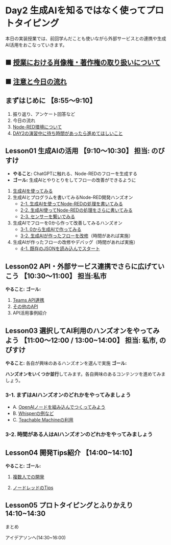 # Day2 生成AIを知るではなく使ってプロトタイピング

本日の実装授業では、前回学んだことも使いながら外部サービスとの連携や生成AI活用をおこなっていきます。

## ■ [授業における肖像権・著作権の取り扱いについて](https://protoout.notion.site/acde308ffe03498fad30a271b4a7b128?pvs=4)
## ■ [注意と今日の流れ](./lesson00-info.md)

## まずはじめに 【8:55〜9:10】

1. 振り返り、アンケート回答など
2. 今日の流れ
3. [Node-RED環境について](./)
4. [DAY2の演習中に待ち時間があったら進めてほしいこと](./day2-sukima.md)

## Lesson01 生成AIの活用 【9:10〜10:30】 担当: のびすけ

- **やること:** ChatGPTに触れる、Node-REDのフローを生成する
- **ゴール:** 生成AIとやりとりをしてフローの改善ができるように

1. [生成AIを使ってみる](./lesson01-generative-ai/01_overview.md)
2. 生成AIとプログラムを書いてみるNode-RED開発ハンズオン
    - [2-1. 生成AIを使ってNode-REDの処理を書いてみる](./lesson01-generative-ai/02_1_make-node-red-flow.md)
    - [2-2. 生成AI使ってNode-REDの処理をさらに書いてみる](./lesson01-generative-ai/02_2_update-node-red-flow.md)
    - [2-3. センサーを繋いでみる](./lesson01-generative-ai/02_3_sensor.md)
3. 生成AIでフローを0から作って改善してみるハンズオン
    - [3-1. 0から生成AIで作ってみる](./lesson01-generative-ai/03_1_zero1.md)
    - [3-2. 生成AIが作ったフローを改修](./lesson01-generative-ai/03_2_one2.md)（時間があれば実施）
4. 生成AIが作ったフローの改修やデバッグ（時間があれば実施）
    - [4-1. 既存のJSONを読み込んでスタート](./lesson01-generative-ai/04_1_ten99.md)

## Lesson02 API・外部サービス連携でさらに広げていこう 【10:30〜11:00】 担当:私市

**やること:** 
**ゴール:** 

1. [Teams API連携](./lesson02-api/01_teams.md)
2. [その他のAPI](./lesson02-api/02_nasa.md)
3. API活用事例紹介

## Lesson03 選択してAI利用のハンズオンをやってみよう 【11:00〜12:00 / 13:00~14:00】 担当: 私市, のびすけ 

**やること:** 各自が興味のあるハンズオンを選んで実施
**ゴール:** 

**ハンズオンをいくつか並行**してみます。各自興味のあるコンテンツを進めてみましょう。

### 3-1. まずはAIハンズオンのどれかをやってみましょう

- A. [OpenAIノードを組み込んでつくってみよう](./lesson03-handson/a_openai-node.md)
- B. [Whisperの例など]()
- C. [Teachable Machineの利用]()

### 3-2. 時間がある人はAIハンズオンのどれかをやってみましょう

## Lesson04 開発Tips紹介 【14:00~14:10】

**やること:** 
**ゴール:** 

1. [複数人での開発]()

2. [ノードレッドのTips]()

## Lesson05 プロトタイピングとふりかえり 14:10~14:30

まとめ

アイデアソンへ(14:30~16:00)